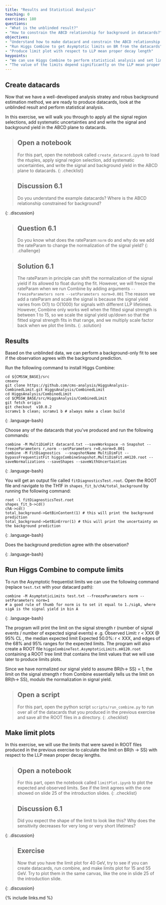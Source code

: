 ```yaml
---
title: "Results and Statistical Analysis"
teaching: 0
exercises: 180
questions:
- "What is the unblinded result?"
- "How to constrain the ABCD relationship for background in datacards?"
objectives:
- "Understand how to make datacard and constrain the ABCD relationship for background in the datacards"
- "Run Higgs Combine to get Asymptotic limits on BR from the datacards"
- "Produce limit plot with respect to LLP mean proper decay length"
keypoints:
- "We can use Higgs Combine to perform statistical analysis and set limits"
- "The value of the limits depend significantly on the LLP mean proper decay length, as the probability of LLP decaying in the muon system strongly correlates with the LLP lifetimes"
---
```


## Create datacards

Now that we have a well-developed analysis stratey and robus background estimation method, we are ready to produce datacards, look at the unblinded result and perform statistical analysis.

In this exercise, we will walk you through to apply all the signal region selections, add systematic uncertainties and and write the signal and background yield in the ABCD plane to datacards.

> ## Open a notebook
>
> For this part, open the notebook called `create_datacard.ipynb` to load the ntuples, apply signal region selection, add systematic uncertainties, and write the signal and background yield in the ABCD plane to datacards.
{: .checklist}


> ## Discussion 6.1
>
> Do you understand the example datacards? Where is the ABCD relationship constrained for background?
> 
{: .discussion}

> ## Question 6.1
> Do you know what does the rateParam `norm` do and why do we add the rateParam to change the normalization of the signal yield?
{: .challenge}

> ## Solution 6.1
> The rateParam in principle can shift the normalization of the signal yield if its allowed to float during the fit.
> However, we will freeze the rateParam when we run Combine by adding arguments `--freezeParameters norm --setParameters norm=0.001`
> The reason we add a rateParam and scale the signal is because the signal yield varies from O(1) to O(1000) for signals with different LLP lifetimes.
> However, Combine only works well when the fitted signal strength is between 1 to 15, so we scale the signal yield up/down so that the fitted signal strength fits in that range, and we multiply scale factor back when we plot the limits.
{: .solution}




## Results

Based on the unblinded data, we can perform a background-only fit to see if the observation agrees with the background prediction.


Run the followiing command to install Higgs Combine:
~~~
cd ${CMSSW_BASE}/src
cmsenv
git clone https://github.com/cms-analysis/HiggsAnalysis-CombinedLimit.git HiggsAnalysis/CombinedLimit
cd HiggsAnalysis/CombinedLimit
cd $CMSSW_BASE/src/HiggsAnalysis/CombinedLimit
git fetch origin
git checkout  v10.0.2
scramv1 b clean; scramv1 b # always make a clean build
~~~
{: .language-bash}

Choose any of the datacards that you've produced and run the following commands:

~~~
combine -M MultiDimFit datacard.txt --saveWorkspace -n Snapshot --freezeParameters r,norm --setParameters r=0,norm=0.001
combine -M FitDiagnostics  --snapshotName MultiDimFit --bypassFrequentistFit higgsCombineSnapshot.MultiDimFit.mH120.root --saveNormalizations --saveShapes --saveWithUncertainties
~~~
{: .language-bash}

You will get an output file called `fitDiagnosticsTest.root`.
Open the ROOT file and navigate to the TH1F in `shapes_fit_b/chA/total_background` by running the following command:
~~~
root -l fitDiagnosticsTest.root
shapes_fit_b->cd()
chA->cd()
total_background->GetBinContent(1) # this will print the background prediction
total_background->GetBinError(1) # this will print the uncertainty on the background prediction

~~~
{: .language-bash}

Does the background prediction agree with the observation?

{: .language-bash}

## Run Higgs Combine to compute limits


To run the Asymptotic frequentist limits we can use the following command (replace `test.txt` with your datacard path):
~~~
combine -M AsymptoticLimits test.txt --freezeParameters norm --setParameters norm=1
# a good rule of thumb for norm is to set it equal to 1./sigA, where sigA is the signal yield in bin A
~~~
{: .language-bash}

The program will print the limit on the signal strength r (number of signal events / number of expected signal events) e .g. Observed Limit: r < XXX @ 95% CL , the median expected limit Expected 50.0%: r < XXX, and edges of the 68% and 95% ranges for the expected limits.
The program will also create a ROOT file `higgsCombineTest.AsymptoticLimits.mH120.root` containing a ROOT tree limit that contains the limit values that we will use later to produce limits plots.

Since we have normalized our signal yield to assume BR(h$\rightarrow$ SS) = 1, the limit on the signal strength r from Combine essentially tells us the limit on BR(h$\rightarrow$ SS), modulo the normalization in signal yield.

> ## Open a script
>
> For this part, open the python script `scripts/run_combine.py` to run over all of the datacards that you produced in the previous exercise and save all the ROOT files in a directory.
{: .checklist}


## Make limit plots

In this exercise, we will use the limits that were saved in ROOT files produced in the previous exercise to calculate the limit on BR(h $\rightarrow$ SS) with respect to the LLP mean proper decay lengths. 

> ## Open a notebook
>
> For this part, open the notebook called `limitPlot.ipynb` to plot the expected and observed limits. See if the limit agrees with the one showed on slide 25 of the introduction slides.
{: .checklist}



> ## Discussion 6.1
>
> Did you expect the shape of the limit to look like this? Why does the sensitivity decreases for very long or very short lifetimes?
> 
{: .discussion}

> ## Exercise 
> Now that you have the limit plot for 40 GeV, try to see if you can create datacards, run combine, and make limits plot for 15 and 55 GeV.
> Try to plot them in the same canvas, like the one in slide 25 of the introduction slide.
> 
{: .discussion}


{% include links.md %}



